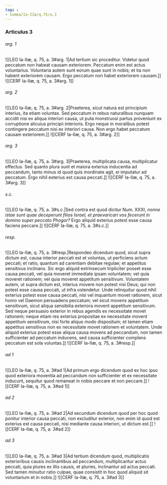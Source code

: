 ```yaml
---
tags : 
- Summa/Ia-IIæ/q.75/a.3
---
```


### Articulus 3

###### arg. 1
![[LEO Ia-IIæ, q. 75, a. 3#arg. 1|Ad tertium sic proceditur. Videtur quod peccatum non habeat causam exteriorem. Peccatum enim est actus voluntarius. Voluntaria autem sunt eorum quae sunt in nobis; et ita non habent exteriorem causam. Ergo peccatum non habet exteriorem causam.]]
![[CERF Ia-IIæ, q. 75, a. 3#arg. 1]]

###### arg. 2
![[LEO Ia-IIæ, q. 75, a. 3#arg. 2|Praeterea, sicut natura est principium interius, ita etiam voluntas. Sed peccatum in rebus naturalibus nunquam accidit nisi ex aliqua interiori causa, ut puta monstruosi partus proveniunt ex corruptione alicuius principii interioris. Ergo neque in moralibus potest contingere peccatum nisi ex interiori causa. Non ergo habet peccatum causam exteriorem.]]
![[CERF Ia-IIæ, q. 75, a. 3#arg. 2]]

###### arg. 3
![[LEO Ia-IIæ, q. 75, a. 3#arg. 3|Praeterea, multiplicata causa, multiplicatur effectus. Sed quanto plura sunt et maiora exterius inducentia ad peccandum, tanto minus id quod quis inordinate agit, ei imputatur ad peccatum. Ergo nihil exterius est causa peccati.]]
![[CERF Ia-IIæ, q. 75, a. 3#arg. 3]]

###### s.c.
![[LEO Ia-IIæ, q. 75, a. 3#s.c.|Sed contra est quod dicitur Num. XXXI, *nonne istae sunt quae deceperunt filios Israel, et praevaricari vos fecerunt in domino super peccato Phogor?* Ergo aliquid exterius potest esse causa faciens peccare.]]
![[CERF Ia-IIæ, q. 75, a. 3#s.c.]]

###### resp.
![[LEO Ia-IIæ, q. 75, a. 3#resp.|Respondeo dicendum quod, sicut supra dictum est, causa interior peccati est et voluntas, ut perficiens actum peccati; et ratio, quantum ad carentiam debitae regulae; et appetitus sensitivus inclinans. Sic ergo aliquid extrinsecum tripliciter posset esse causa peccati, vel quia moveret immediate ipsam voluntatem; vel quia moveret rationem; vel quia moveret appetitum sensitivum. Voluntatem autem, ut supra dictum est, interius movere non potest nisi Deus; qui non potest esse causa peccati, ut infra ostendetur. Unde relinquitur quod nihil exterius potest esse causa peccati, nisi vel inquantum movet rationem, sicut homo vel Daemon persuadens peccatum; vel sicut movens appetitum sensitivum, sicut aliqua sensibilia exteriora movent appetitum sensitivum. Sed neque persuasio exterior in rebus agendis ex necessitate movet rationem; neque etiam res exterius propositae ex necessitate movent appetitum sensitivum, nisi forte aliquo modo dispositum; et tamen etiam appetitus sensitivus non ex necessitate movet rationem et voluntatem. Unde aliquid exterius potest esse aliqua causa movens ad peccandum, non tamen sufficienter ad peccatum inducens, sed causa sufficienter complens peccatum est sola voluntas.]]
![[CERF Ia-IIæ, q. 75, a. 3#resp.]]

###### ad 1
![[LEO Ia-IIæ, q. 75, a. 3#ad 1|Ad primum ergo dicendum quod ex hoc ipso quod exteriora moventia ad peccandum non sufficienter et ex necessitate inducunt, sequitur quod remaneat in nobis peccare et non peccare.]]
![[CERF Ia-IIæ, q. 75, a. 3#ad 1]]

###### ad 2
![[LEO Ia-IIæ, q. 75, a. 3#ad 2|Ad secundum dicendum quod per hoc quod ponitur interior causa peccati, non excluditur exterior, non enim id quod est exterius est causa peccati, nisi mediante causa interiori, ut dictum est.]]
![[CERF Ia-IIæ, q. 75, a. 3#ad 2]]

###### ad 3
![[LEO Ia-IIæ, q. 75, a. 3#ad 3|Ad tertium dicendum quod, multiplicatis exterioribus causis inclinantibus ad peccandum, multiplicantur actus peccati, quia plures ex illis causis, et pluries, inclinantur ad actus peccati. Sed tamen minuitur ratio culpae, quae consistit in hoc quod aliquid sit voluntarium et in nobis.]]
![[CERF Ia-IIæ, q. 75, a. 3#ad 3]]

